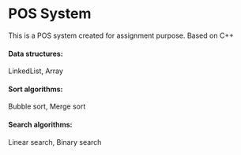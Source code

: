# POS System
This is a POS system created for assignment purpose. Based on C++


#### Data structures:
LinkedList,
Array



#### Sort algorithms:
Bubble sort,
Merge sort



#### Search algorithms:
Linear search,
Binary search
